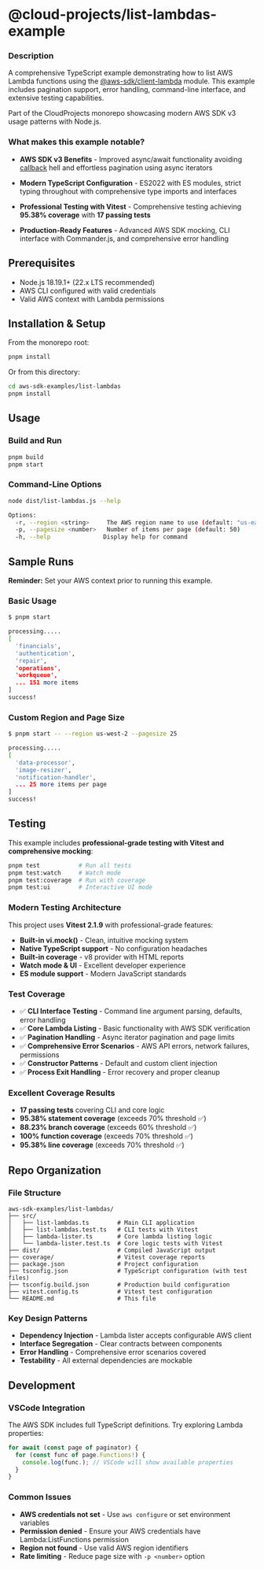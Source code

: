 # @cloud-projects/list-lambdas-example

### Description
A comprehensive TypeScript example demonstrating how to list AWS Lambda functions using the [@aws-sdk/client-lambda](https://docs.aws.amazon.com/AWSJavaScriptSDK/v3/latest/clients/client-lambda/index.html) module. This example includes pagination support, error handling, command-line interface, and extensive testing capabilities.

Part of the CloudProjects monorepo showcasing modern AWS SDK v3 usage patterns with Node.js.

### What makes this example notable?

* **AWS SDK v3 Benefits** - Improved async/await functionality avoiding [callback](https://callbackhell.com/) hell and effortless pagination using async iterators

* **Modern TypeScript Configuration** - ES2022 with ES modules, strict typing throughout with comprehensive type imports and interfaces

* **Professional Testing with Vitest** - Comprehensive testing achieving **95.38% coverage** with **17 passing tests**

* **Production-Ready Features** - Advanced AWS SDK mocking, CLI interface with Commander.js, and comprehensive error handling

## Prerequisites

- Node.js 18.19.1+ (22.x LTS recommended)
- AWS CLI configured with valid credentials
- Valid AWS context with Lambda permissions

## Installation & Setup

From the monorepo root:
```bash
pnpm install
```

Or from this directory:
```bash
cd aws-sdk-examples/list-lambdas
pnpm install
```

## Usage

### Build and Run
```bash
pnpm build
pnpm start
```

### Command-Line Options
```bash
node dist/list-lambdas.js --help

Options:
  -r, --region <string>     The AWS region name to use (default: "us-east-2")
  -p, --pagesize <number>   Number of items per page (default: 50)
  -h, --help               Display help for command
```

## Sample Runs

**Reminder:** Set your AWS context prior to running this example.

### Basic Usage
```bash
$ pnpm start

processing.....
[
  'financials',
  'authentication',
  'repair',
  'operations',
  'workqueue',
  ... 151 more items
]
success!
```

### Custom Region and Page Size
```bash
$ pnpm start -- --region us-west-2 --pagesize 25

processing.....
[
  'data-processor',
  'image-resizer',
  'notification-handler',
  ... 25 more items per page
]
success!
```

## Testing

This example includes **professional-grade testing with Vitest and comprehensive mocking**:

```bash
pnpm test           # Run all tests
pnpm test:watch     # Watch mode
pnpm test:coverage  # Run with coverage
pnpm test:ui        # Interactive UI mode
```

### Modern Testing Architecture
This project uses **Vitest 2.1.9** with professional-grade features:
- **Built-in vi.mock()** - Clean, intuitive mocking system
- **Native TypeScript support** - No configuration headaches
- **Built-in coverage** - v8 provider with HTML reports
- **Watch mode & UI** - Excellent developer experience
- **ES module support** - Modern JavaScript standards

### Test Coverage
- ✅ **CLI Interface Testing** - Command line argument parsing, defaults, error handling
- ✅ **Core Lambda Listing** - Basic functionality with AWS SDK verification
- ✅ **Pagination Handling** - Async iterator pagination and page limits
- ✅ **Comprehensive Error Scenarios** - AWS API errors, network failures, permissions
- ✅ **Constructor Patterns** - Default and custom client injection
- ✅ **Process Exit Handling** - Error recovery and proper cleanup

### Excellent Coverage Results
- **17 passing tests** covering CLI and core logic
- **95.38% statement coverage** (exceeds 70% threshold ✅)
- **88.23% branch coverage** (exceeds 60% threshold ✅)
- **100% function coverage** (exceeds 70% threshold ✅)
- **95.38% line coverage** (exceeds 70% threshold ✅)

## Repo Organization

### File Structure
```
aws-sdk-examples/list-lambdas/
├── src/
│   ├── list-lambdas.ts        # Main CLI application
│   ├── list-lambdas.test.ts   # CLI tests with Vitest
│   ├── lambda-lister.ts       # Core lambda listing logic
│   └── lambda-lister.test.ts  # Core logic tests with Vitest
├── dist/                      # Compiled JavaScript output
├── coverage/                  # Vitest coverage reports
├── package.json               # Project configuration
├── tsconfig.json              # TypeScript configuration (with test files)
├── tsconfig.build.json        # Production build configuration
├── vitest.config.ts           # Vitest test configuration
└── README.md                  # This file
```

### Key Design Patterns
- **Dependency Injection** - Lambda lister accepts configurable AWS client
- **Interface Segregation** - Clear contracts between components
- **Error Handling** - Comprehensive error scenarios covered
- **Testability** - All external dependencies are mockable

## Development

### VSCode Integration
The AWS SDK includes full TypeScript definitions. Try exploring Lambda properties:
```typescript
for await (const page of paginator) {
  for (const func of page.Functions!) {
    console.log(func.); // VSCode will show available properties
  }
}
```

### Common Issues
- **AWS credentials not set** - Use `aws configure` or set environment variables
- **Permission denied** - Ensure your AWS credentials have Lambda:ListFunctions permission
- **Region not found** - Use valid AWS region identifiers
- **Rate limiting** - Reduce page size with `-p <number>` option